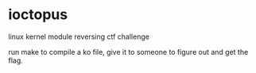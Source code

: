 # ioctopus
linux kernel module reversing ctf challenge

run make to compile a ko file, give it to someone to figure out and get the flag.

